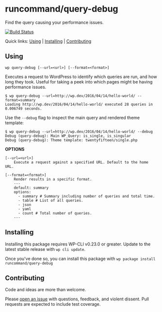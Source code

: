 runcommand/query-debug
======================

Find the query causing your performance issues.

[![Build Status](https://travis-ci.org/runcommand/query-debug.svg?branch=master)](https://travis-ci.org/runcommand/query-debug)

Quick links: [Using](#using) | [Installing](#installing) | [Contributing](#contributing)

## Using


~~~
wp query-debug [--url=<url>] [--format=<format>]
~~~

Executes a request to WordPress to identify which queries are run, and
how long they took. Useful for taking a peek into which pages might be
having performance issues.

```
$ wp query-debug --url=http://wp.dev/2016/04/14/hello-world/ --format=summary
Loading http://wp.dev/2016/04/14/hello-world/ executed 28 queries in 0.006749 seconds.
```

Use the `--debug` flag to inspect the main query and rendered theme template:

```
$ wp query-debug --url=http://wp.dev/2016/04/14/hello-world/ --debug
Debug (query-debug): Main WP_Query: is_single, is_singular
Debug (query-debug): Theme template: twentyfifteen/single.php
```

**OPTIONS**

	[--url=<url>]
		Execute a request against a specified URL. Default to the home URL.

	[--format=<format>]
		Render results in a specific format.
		---
		default: summary
		options:
		  - summary # Summary including number of queries and total time.
		  - table # List of all queries.
		  - json
		  - yaml
		  - count # Total number of queries.
		---



## Installing

Installing this package requires WP-CLI v0.23.0 or greater. Update to the latest stable release with `wp cli update`.

Once you've done so, you can install this package with `wp package install runcommand/query-debug`

## Contributing

Code and ideas are more than welcome.

Please [open an issue](https://github.com/runcommand/query-debug/issues) with questions, feedback, and violent dissent. Pull requests are expected to include test coverage.
